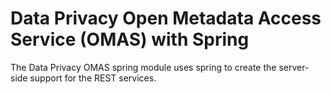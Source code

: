 <!-- SPDX-License-Identifier: CC-BY-4.0 -->

# Data Privacy Open Metadata Access Service (OMAS) with Spring

The Data Privacy OMAS spring module uses spring to create the server-side support for the REST services.
